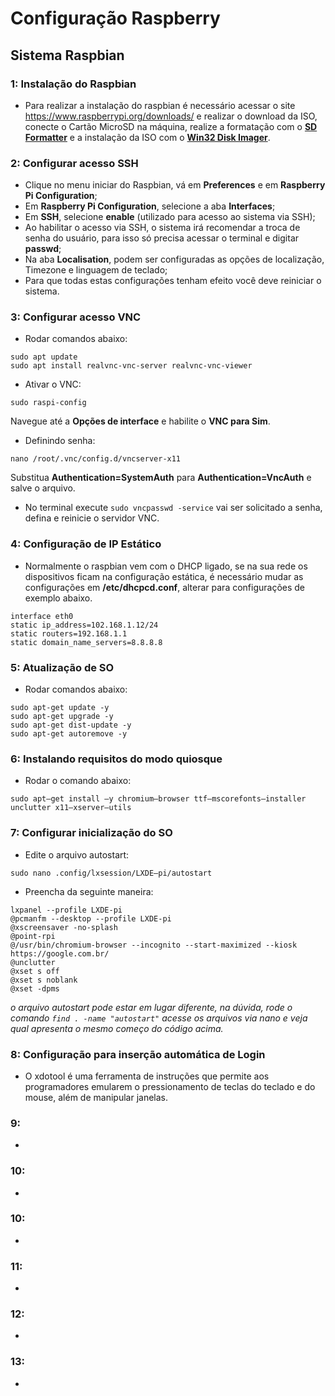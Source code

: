 # Configuração Raspberry

## Sistema Raspbian

### 1: Instalação do Raspbian
- Para realizar a instalação do raspbian é necessário acessar o site https://www.raspberrypi.org/downloads/ e realizar o download da ISO, conecte o Cartão MicroSD na máquina, realize a formatação com o **[SD Formatter](https://www.sdcard.org/downloads/formatter/)** e a instalação da ISO com o **[Win32 Disk Imager](https://sourceforge.net/projects/win32diskimager/)**.

### 2: Configurar acesso SSH
- Clique no menu iniciar do Raspbian, vá em **Preferences** e em **Raspberry Pi Configuration**;
- Em **Raspberry Pi Configuration**, selecione a aba **Interfaces**;
- Em **SSH**, selecione **enable** (utilizado para acesso ao sistema via SSH);
- Ao habilitar o acesso via SSH, o sistema irá recomendar a troca de senha do usuário, para isso só precisa acessar o terminal e digitar **passwd**;
- Na aba **Localisation**, podem ser configuradas as opções de localização, Timezone e linguagem de teclado;
- Para que todas estas configurações tenham efeito você deve reiniciar o sistema.

### 3: Configurar acesso VNC
- Rodar comandos abaixo:

```
sudo apt update
sudo apt install realvnc-vnc-server realvnc-vnc-viewer
```

- Ativar o VNC:

```
sudo raspi-config
```

Navegue até a **Opções de interface** e habilite o **VNC para Sim**.

- Definindo senha:

```
nano /root/.vnc/config.d/vncserver-x11
```

Substitua **Authentication=SystemAuth** para **Authentication=VncAuth** e salve o arquivo.

- No terminal execute ```sudo vncpasswd -service``` vai ser solicitado a senha, defina e reinicie o servidor VNC.

### 4: Configuração de IP Estático
- Normalmente o raspbian vem com o DHCP ligado, se na sua rede os dispositivos ficam na configuração estática, é necessário mudar as configurações em **/etc/dhcpcd.conf**, alterar para configurações de exemplo abaixo.

```
interface eth0
static ip_address=102.168.1.12/24
static routers=192.168.1.1
static domain_name_servers=8.8.8.8
```

### 5: Atualização de SO
- Rodar comandos abaixo:

```
sudo apt-get update -y
sudo apt-get upgrade -y
sudo apt-get dist-update -y
sudo apt-get autoremove -y
```

### 6: Instalando requisitos do modo quiosque
- Rodar o comando abaixo:

```
sudo apt–get install –y chromium–browser ttf–mscorefonts–installer unclutter x11–xserver–utils
```

### 7: Configurar inicialização do SO
- Edite o arquivo autostart:

```
sudo nano .config/lxsession/LXDE–pi/autostart
```

- Preencha da seguinte maneira:

```
lxpanel --profile LXDE-pi
@pcmanfm --desktop --profile LXDE-pi
@xscreensaver -no-splash
@point-rpi
@/usr/bin/chromium-browser --incognito --start-maximized --kiosk https://google.com.br/
@unclutter
@xset s off
@xset s noblank
@xset -dpms
```

*o arquivo autostart pode estar em lugar diferente, na dúvida, rode o comando ```find . -name "autostart"``` acesse os arquivos via nano e veja qual apresenta o mesmo começo do código acima.*

### 8: Configuração para inserção automática de Login
- O xdotool é uma ferramenta de instruções que permite aos programadores emularem o pressionamento de teclas do teclado e do mouse, além de manipular janelas.

### 9:
-

### 10:
-

### 10:
-

### 11:
-

### 12:
-

### 13:
-
